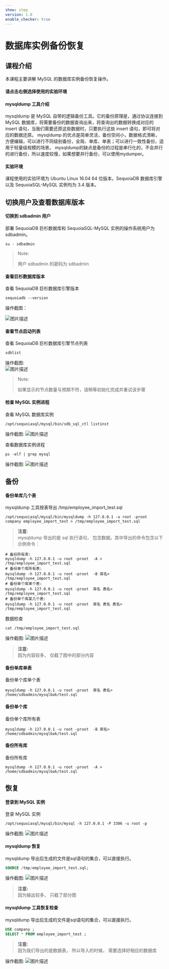 ```yaml
---
show: step
version: 1.0
enable_checker: true
---
```


# 数据库实例备份恢复

## 课程介绍
本课程主要讲解 MySQL 的数据库实例备份恢复操作。

#### 请点击右侧选择使用的实验环境

#### mysqldump 工具介绍
mysqldump 是 MySQL 自带的逻辑备份工具。它的备份原理是，通过协议连接到 MySQL 数据库，将需要备份的数据查询出来，将查询出的数据转换成对应的 insert 语句，当我们需要还原这些数据时，只要执行这些 insert 语句，即可将对应的数据还原。
mysqldump 的优点是简单灵活，备份空间小，数据格式清晰，方便编辑，可以进行不同级别备份，全局、单库、单表；可以进行一致性备份，适用于轻量级规模的场景。
mysqldump的缺点是备份的过程是串行化的，不会并行的进行备份，所以速度较慢，如果想要并行备份，可以使用mydumper。

#### 实验环境
课程使用的实验环境为 Ubuntu Linux 16.04 64 位版本。SequoiaDB 数据库引擎以及 SequoiaSQL-MySQL 实例均为 3.4 版本。


## 切换用户及查看数据库版本

#### 切换到 sdbadmin 用户

部署 SequoiaDB 巨杉数据库和 SequoiaSQL-MySQL 实例的操作系统用户为 sdbadmin。
```
su - sdbadmin
```
>Note:
>
>用户 sdbadmin 的密码为 sdbadmin

#### 查看巨杉数据库版本

查看 SequoiaDB 巨杉数据库引擎版本
```
sequoiadb --version
```
操作截图：

![图片描述](https://doc.shiyanlou.com/courses/1540/1207281/03eb5c621476f2788a52a6ea755b23bd)

#### 查看节点启动列表

查看 SequoiaDB 巨杉数据库引擎节点列表

```
sdblist 
```

操作截图:  
![图片描述](https://doc.shiyanlou.com/courses/1540/1207281/cdc72e13c0eb5bedfbeb94c800c94f36)

>Note:
>
>如果显示的节点数量与预期不符，请稍等初始化完成并重试该步骤

#### 检查 MySQL 实例进程

查看 MySQL 数据库实例
```
/opt/sequoiasql/mysql/bin/sdb_sql_ctl listinst
```

操作截图:
![图片描述](https://doc.shiyanlou.com/courses/1540/1207281/92856e2e05fee65495cb876332cd34c6)

查看数据库实例进程
```
ps -elf | grep mysql
```

操作截图:
![图片描述](https://doc.shiyanlou.com/courses/1540/1207281/41b259ef9f2b7f16466b3d89606998c4)



## 备份

#### 备份单库几个表

mysqldump 工具按表导出 /tmp/employee_import_test.sql
```
/opt/sequoiasql/mysql/bin/mysqldump -h 127.0.0.1 -u root -proot  company employee_import_test > /tmp/employee_import_test.sql
```
> **注意**:  
> mysqldump 导出的是 sql 执行语句， 包含数据。其中导出的命令包含以下示例命令：
```shell
# 备份所有库:
mysqldump -h 127.0.0.1 -u root -proot  -A > /tmp/employee_import_test.sql
# 备份单个库所有表:
mysqldump -h 127.0.0.1 -u root -proot  -B 库名> /tmp/employee_import_test.sql
# 备份单个库单个表:
mysqldump -h 127.0.0.1 -u root -proot  库名 表名> /tmp/employee_import_test.sql
# 备份单个库某几个表:
mysqldump -h 127.0.0.1 -u root -proot  库名 表名 表名> /tmp/employee_import_test.sql
```

数据检查
```
cat /tmp/employee_import_test.sql
```

操作截图:
![图片描述](https://doc.shiyanlou.com/courses/1540/1207281/8067899cacdbb5c9b0b3487ba970de85)

> **注意:**  
> 因为内容较多， 仅截了图中的部分内容

#### 备份单库单表
备份单个库单个表
```
mysqldump -h 127.0.0.1 -u root -proot  库名 表名> /home/sdbadmin/mysqlbak/test.sql
```

#### 备份单个库
备份单个库所有表
```
mysqldump -h 127.0.0.1 -u root -proot  -B 库名> /home/sdbadmin/mysqlbak/test.sql
```

#### 备份所有库
备份所有库
```
mysqldump -h 127.0.0.1 -u root -proot  -A > /home/sdbadmin/mysqlbak/test.sql
```


## 恢复

#### 登录到 MySQL 实例
登录 MySQL 实例
```
/opt/sequoiasql/mysql/bin/mysql -h 127.0.0.1 -P 3306 -u root -p
```

操作截图:
![图片描述](https://doc.shiyanlou.com/courses/1540/1207281/b667a6cc7f74c4b19d832efe32054996)

#### mysqldump 恢复

mysqldump 导出后生成的文件是sql语句的集合，可以直接执行。
```sql
SOURCE /tmp/employee_import_test.sql;
```

操作截图:
![图片描述](https://doc.shiyanlou.com/courses/1540/1207281/edf9df0f650cb413beb0b57f72122b94)

> **注意:**  
> 因为输出较多， 只截了部分图


#### mysqldump 工具恢复检查

mysqldump 导出后生成的文件是sql语句的集合，可以直接执行。
```sql
USE company ;
SELECT * FROM employee_import_test ; 
```
> **注意:**  
> 因为我们导出的是数据表， 所以导入的时候， 需要选择好相应的数据库

操作截图:
![图片描述](https://doc.shiyanlou.com/courses/1540/1207281/1f6ffbdfddd92debb6eaf42cfba6f62d)



